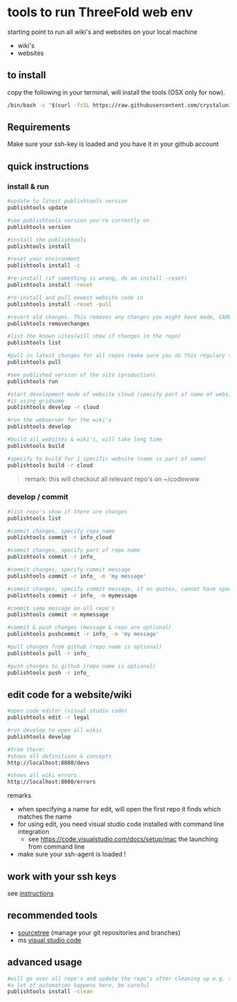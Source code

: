# tools to run ThreeFold web env

starting point to run all wiki's and websites on your local machine

- wiki's
- websites

## to install

copy the following in your terminal, will install the tools (OSX only for now).

```bash
/bin/bash -c "$(curl -fsSL https://raw.githubusercontent.com/crystaluniverse/publishtools/master/scripts/install.sh)"
```

## Requirements

Make sure your ssh-key is loaded and you have it in your github account

## quick instructions

### install & run

```bash
#update to latest publishtools version
publishtools update

#see publishtools version you're currently on
publishtools version

#install the publishtools
publishtools install

#reset your environment
publishtools install -c

#re-install (if something is wrong, do an install -reset)
publishtools install -reset

#re-install and pull newest website code in
publishtools install -reset -pull

#revert old changes. This removes any changes you might have made, CAREFUL!!!!!
publishtools removechanges

#list the known sites(will show if changes in the repo)
publishtools list

#pull in latest changes for all repos (make sure you do this regulary to avoid conflicts)
publishtools pull

#see published version of the site (production)
publishtools run

#start development mode of website cloud (specify part of name of website is good enough)
#is using gridsome
publishtools develop -r cloud

#run the webserver for the wiki's
publishtools develop

#build all websites & wiki's, will take long time
publishtools build

#specify to build for 1 specific website (name is part of name)
publishtools build -r cloud
```

> remark: this will checkout all relevant repo's on ~/codewww <BR>

### develop / commit

```bash
#list repo's show if there are changes
publishtools list

#commit changes, specify repo name
publishtools commit -r info_cloud

#commit changes, specify part of repo name
publishtools commit -r info_

#commit changes, specify commit message
publishtools commit -r info_ -m 'my message'

#commit changes, specify commit message, if no quotes, cannot have spaces then
publishtools commit -r info_ -m mymessage

#commit same message on all repo's
publishtools commit -m mymessage

#commit & push changes (message & repo are optional)
publishtools pushcommit -r info_ -m 'my message'

#pull changes from github (repo name is optional)
publishtools pull -r info_

#push changes to github (repo name is optional)
publishtools push -r info_
```

## edit code for a website/wiki

```bash
#open code editor (visual studio code)
publishtools edit -r legal

#run develop to open all wikis
publishtools develop

#from there:
#shows all definitions & concepts
http://localhost:8080/devs

#shows all wiki errors
http://localhost:8080/errors  

```

remarks

- when specifying a name for edit, will open the first repo it finds which matches the name
- for using edit, you need visual studio code installed with command line integration
  - see https://code.visualstudio.com/docs/setup/mac the launching from command line
- make sure your ssh-agent is loaded !

## work with your ssh keys

see [instructions](docs/sshkey.md)

## recommended tools

- [sourcetree](https://www.sourcetreeapp.com/) (manage your git repositories and branches)
- ms [visual studio code](https://code.visualstudio.com/)

## advanced usage

```bash
#will go over all repo's and update the repo's after cleaning up e.g. the wiki's
#a lot of automation happens here, be careful
publishtools install -clean
```
